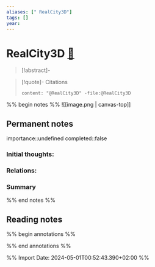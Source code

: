 ```yaml
---
aliases: [" RealCity3D"]
tags: []
year: 
---
```

# RealCity3D [📖](zotero://select/library/items/H2FDIGJ4)

> [!abstract]-
> 

> [!quote]- Citations
> 
> ```query
> content: "@RealCity3D" -file:@RealCity3D
> ```

%% begin notes %%
![[image.png | canvas-top]]
## Permanent notes
importance::undefined
completed::false
### Initial thoughts:


### Relations:


### Summary


%% end notes %%
## Reading notes
%% begin annotations %%

%% end annotations %%



%% Import Date: 2024-05-01T00:52:43.390+02:00 %%
